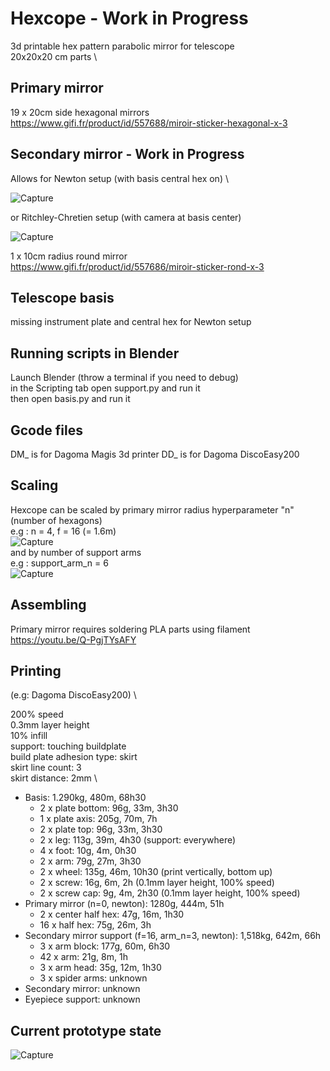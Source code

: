 # Hexcope - **Work in Progress**

3d printable hex pattern parabolic mirror for telescope \
20x20x20 cm parts \

## Primary mirror
19 x 20cm side hexagonal mirrors \
https://www.gifi.fr/product/id/557688/miroir-sticker-hexagonal-x-3

## Secondary mirror - **Work in Progress**
Allows for Newton setup (with basis central hex on) \

![Capture](https://github.com/Dethcount/hexcope/blob/main/img/snapshot_newton.png?raw=true)

or Ritchley-Chretien setup (with camera at basis center)

![Capture](https://github.com/Dethcount/hexcope/blob/main/img/snapshot.png?raw=true)

1 x 10cm radius round mirror \
https://www.gifi.fr/product/id/557686/miroir-sticker-rond-x-3

## Telescope basis
missing instrument plate and central hex for Newton setup

## Running scripts in Blender
Launch Blender (throw a terminal if you need to debug) \
in the Scripting tab open support.py and run it \
then open basis.py and run it

## Gcode files
DM_ is for Dagoma Magis 3d printer
DD_ is for Dagoma DiscoEasy200

## Scaling
Hexcope can be scaled by primary mirror radius hyperparameter "n" (number of hexagons) \
e.g : n = 4, f = 16 (= 1.6m) \
![Capture](https://github.com/Dethcount/hexcope/blob/main/img/snapshot_scaling.png?raw=true)
\
and by number of support arms \
e.g : support_arm_n = 6 \
![Capture](https://github.com/Dethcount/hexcope/blob/main/img/snapshot_scaling_arms.png?raw=true)

## Assembling
Primary mirror requires soldering PLA parts using filament \
https://youtu.be/Q-PgjTYsAFY

## Printing
(e.g: Dagoma DiscoEasy200) \

200% speed \
0.3mm layer height \
10% infill \
support: touching buildplate \
build plate adhesion type: skirt \
skirt line count: 3 \
skirt distance: 2mm \

- Basis: 1.290kg, 480m, 68h30
    - 2 x plate bottom: 96g, 33m, 3h30
    - 1 x plate axis: 205g, 70m, 7h
    - 2 x plate top: 96g, 33m, 3h30
    - 2 x leg: 113g, 39m, 4h30  (support: everywhere)
    - 4 x foot: 10g, 4m, 0h30
    - 2 x arm: 79g, 27m, 3h30
    - 2 x wheel: 135g, 46m, 10h30 (print vertically, bottom up)
    - 2 x screw: 16g, 6m, 2h (0.1mm layer height, 100% speed)
    - 2 x screw cap: 9g, 4m, 2h30  (0.1mm layer height, 100% speed)
- Primary mirror (n=0, newton): 1280g, 444m, 51h
    - 2 x center half hex: 47g, 16m, 1h30
    - 16 x half hex: 75g, 26m, 3h
- Secondary mirror support (f=16, arm_n=3, newton): 1,518kg, 642m, 66h
    - 3 x arm block: 177g, 60m, 6h30
    - 42 x arm: 21g, 8m, 1h
    - 3 x arm head: 35g, 12m, 1h30
    - 3 x spider arms: unknown
- Secondary mirror: unknown
- Eyepiece support: unknown

## Current prototype state
![Capture](https://github.com/Dethcount/hexcope/blob/main/img/current_prototype_state.jpg?raw=true)
